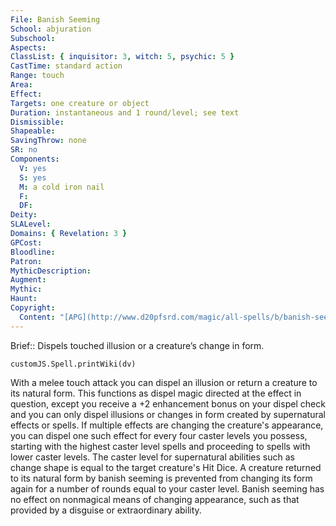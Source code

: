 ```yaml
---
File: Banish Seeming
School: abjuration
Subschool: 
Aspects: 
ClassList: { inquisitor: 3, witch: 5, psychic: 5 }
CastTime: standard action
Range: touch
Area: 
Effect: 
Targets: one creature or object
Duration: instantaneous and 1 round/level; see text
Dismissible: 
Shapeable: 
SavingThrow: none
SR: no
Components:
  V: yes
  S: yes
  M: a cold iron nail
  F: 
  DF: 
Deity: 
SLALevel: 
Domains: { Revelation: 3 }
GPCost: 
Bloodline: 
Patron: 
MythicDescription: 
Augment: 
Mythic: 
Haunt: 
Copyright:
  Content: "[APG](http://www.d20pfsrd.com/magic/all-spells/b/banish-seeming)"
---
```

Brief:: Dispels touched illusion or a creature’s change in form.

```dataviewjs
customJS.Spell.printWiki(dv)
```

With a melee touch attack you can dispel an illusion or return a creature to its natural form. This functions as dispel magic directed at the effect in question, except you receive a +2 enhancement bonus on your dispel check and you can only dispel illusions or changes in form created by supernatural effects or spells. If multiple effects are changing the creature's appearance, you can dispel one such effect for every four caster levels you possess, starting with the highest caster level spells and proceeding to spells with lower caster levels.  The caster level for supernatural abilities such as change shape is equal to the target creature's Hit Dice. A creature returned to its natural form by banish seeming is prevented from changing its form again for a number of rounds equal to your caster level.  Banish seeming has no effect on nonmagical means of changing appearance, such as that provided by a disguise or extraordinary ability.
